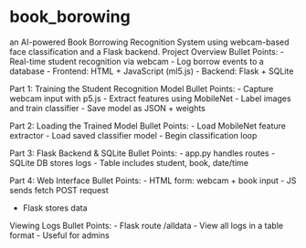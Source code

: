# book_borowing
an AI-powered Book Borrowing Recognition System using webcam-based face classification and a Flask backend.
Project Overview Bullet Points: - Real-time student recognition via webcam - Log borrow events to a
database - Frontend: HTML + JavaScript (ml5.js) - Backend: Flask + SQLite

Part 1: Training the Student Recognition Model Bullet Points: - Capture webcam input with p5.js -
Extract features using MobileNet - Label images and train classifier - Save model as JSON + weights

Part 2: Loading the Trained Model Bullet Points: - Load MobileNet feature extractor - Load saved
classifier model - Begin classification loop

Part 3: Flask Backend & SQLite Bullet Points: - app.py handles routes - SQLite DB stores logs - Table
includes student, book, date/time

Part 4: Web Interface Bullet Points: - HTML form: webcam + book input - JS sends fetch POST request
- Flask stores data


Viewing Logs Bullet Points: - Flask route /alldata - View all logs in a table format - Useful for
admins
